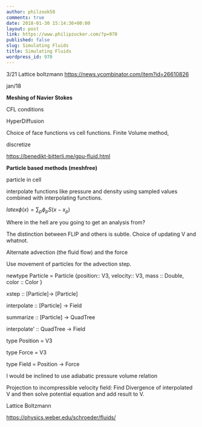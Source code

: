 ```yaml
---
author: philzook58
comments: true
date: 2018-01-30 15:14:36+00:00
layout: post
link: https://www.philipzucker.com/?p=970
published: false
slug: Simulating Fluids
title: Simulating Fluids
wordpress_id: 970
---
```


3/21
Lattice boltzmann
https://news.ycombinator.com/item?id=26610826

jan/18

**Meshing of Navier Stokes**

CFL conditions

HyperDiffusion

Choice of face functions vs cell functions. Finite Volume method,

discretize

https://benedikt-bitterli.me/gpu-fluid.html



**Particle based methods (meshfree)**

particle in cell

interpolate functions like pressure and density using sampled values combined with interpolating functions.

$latex \phi(x)=\sum_p \phi_p S(x-x_p)$

Where in the hell are you going to get an analysis from?

The distinction between FLIP and others is subtle. Choice of updating V and whatnot.

Alternate advection (the fluid flow) and the force

Use movement of particles for the advection step.

newtype Particle = Particle {position:: V3, velocity:: V3, mass :: Double, color :: Color }

xstep :: [Particle]-> [Particle]

interpolate :: [Particle] -> Field

summarize :: [Particle] -> QuadTree

interpolate' :: QuadTree -> Field

type Position = V3

type Force = V3

type Field = Position -> Force





I would be inclined to use adiabatic pressure volume relation

Projection to incompressible velocity field: Find Divergence of interpolated V and then solve potential equation and add result to V.



Lattice Boltzmann

https://physics.weber.edu/schroeder/fluids/




